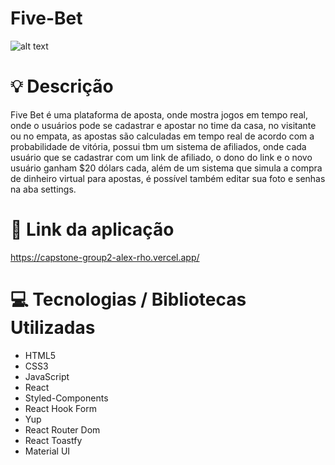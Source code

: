 # Five-Bet


![alt text](https://i.ibb.co/nrw1SJq/Beige-Minimal-Interior-Design-Photo-Collage-35-20-cm-35-25-cm.png)

# :bulb: Descrição

Five Bet é uma plataforma de aposta, onde mostra jogos em tempo real, onde o usuários pode se cadastrar e apostar no time da casa, no visitante ou no empata, as apostas são calculadas em tempo real de acordo com a probabilidade de vitória, possui tbm um sistema de afiliados, onde cada usuário que se cadastrar com um link de afiliado, o dono do link e o novo usuário ganham $20 dólars cada, além de um sistema que simula a compra de dinheiro virtual para apostas, é possível também editar sua foto e senhas na aba settings.

# :link: Link da aplicação

https://capstone-group2-alex-rho.vercel.app/

# :computer: Tecnologias / Bibliotecas Utilizadas

- HTML5 
- CSS3 
- JavaScript 
- React 
- Styled-Components 
- React Hook Form 
- Yup 
- React Router Dom 
- React Toastfy
- Material UI
